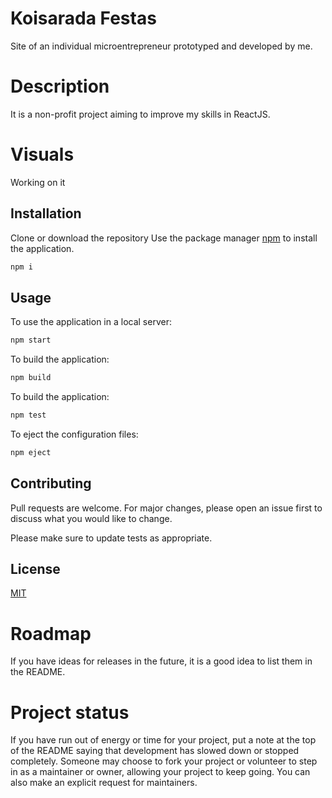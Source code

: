 # Koisarada Festas
Site of an individual microentrepreneur prototyped and developed by me.

# Description
It is a non-profit project aiming to improve my skills in ReactJS.

# Visuals
Working on it
## Installation

Clone or download the repository
Use the package manager [npm](https://nodejs.org/en/download/) to install the application.
```bash
npm i
```

## Usage
To use the application in a local server:
```bash
npm start
```
To build the application:
```bash
npm build
```

To build the application:
```bash
npm test

```
To eject the configuration files:
```bash
npm eject
```

## Contributing
Pull requests are welcome. For major changes, please open an issue first to discuss what you would like to change.

Please make sure to update tests as appropriate.

## License
[MIT](https://choosealicense.com/licenses/mit/)


# Roadmap
If you have ideas for releases in the future, it is a good idea to list them in the README.

# Project status
If you have run out of energy or time for your project, put a note at the top of the README saying that development has slowed down or stopped completely. Someone may choose to fork your project or volunteer to step in as a maintainer or owner, allowing your project to keep going. You can also make an explicit request for maintainers.



